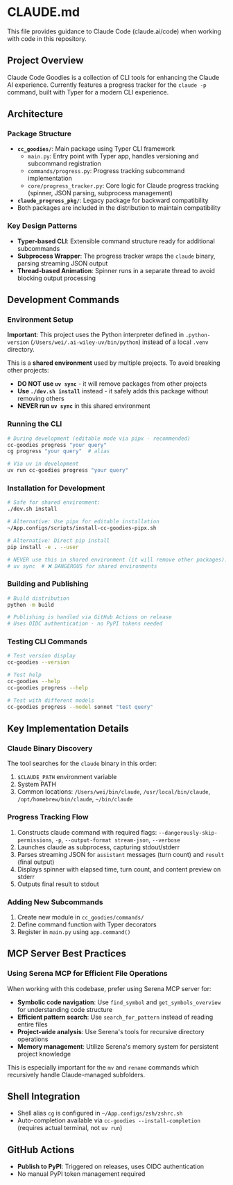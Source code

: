 # CLAUDE.md

This file provides guidance to Claude Code (claude.ai/code) when working with code in this repository.

## Project Overview

Claude Code Goodies is a collection of CLI tools for enhancing the Claude AI experience. Currently features a progress tracker for the `claude -p` command, built with Typer for a modern CLI experience.

## Architecture

### Package Structure
- **`cc_goodies/`**: Main package using Typer CLI framework
  - `main.py`: Entry point with Typer app, handles versioning and subcommand registration
  - `commands/progress.py`: Progress tracking subcommand implementation
  - `core/progress_tracker.py`: Core logic for Claude progress tracking (spinner, JSON parsing, subprocess management)
- **`claude_progress_pkg/`**: Legacy package for backward compatibility
- Both packages are included in the distribution to maintain compatibility

### Key Design Patterns
- **Typer-based CLI**: Extensible command structure ready for additional subcommands
- **Subprocess Wrapper**: The progress tracker wraps the `claude` binary, parsing streaming JSON output
- **Thread-based Animation**: Spinner runs in a separate thread to avoid blocking output processing

## Development Commands

### Environment Setup

**Important**: This project uses the Python interpreter defined in `.python-version` (`/Users/wei/.ai-wiley-uv/bin/python`) instead of a local `.venv` directory.

This is a **shared environment** used by multiple projects. To avoid breaking other projects:
- **DO NOT use `uv sync`** - it will remove packages from other projects
- **Use `./dev.sh install`** instead - it safely adds this package without removing others
- **NEVER run `uv sync`** in this shared environment

### Running the CLI
```bash
# During development (editable mode via pipx - recommended)
cc-goodies progress "your query"
cg progress "your query"  # alias

# Via uv in development
uv run cc-goodies progress "your query"
```

### Installation for Development
```bash
# Safe for shared environment:
./dev.sh install

# Alternative: Use pipx for editable installation
~/App.configs/scripts/install-cc-goodies-pipx.sh

# Alternative: Direct pip install
pip install -e . --user

# NEVER use this in shared environment (it will remove other packages):
# uv sync  # ❌ DANGEROUS for shared environments
```

### Building and Publishing
```bash
# Build distribution
python -m build

# Publishing is handled via GitHub Actions on release
# Uses OIDC authentication - no PyPI tokens needed
```

### Testing CLI Commands
```bash
# Test version display
cc-goodies --version

# Test help
cc-goodies --help
cc-goodies progress --help

# Test with different models
cc-goodies progress --model sonnet "test query"
```

## Key Implementation Details

### Claude Binary Discovery
The tool searches for the `claude` binary in this order:
1. `$CLAUDE_PATH` environment variable
2. System PATH
3. Common locations: `/Users/wei/bin/claude`, `/usr/local/bin/claude`, `/opt/homebrew/bin/claude`, `~/bin/claude`

### Progress Tracking Flow
1. Constructs claude command with required flags: `--dangerously-skip-permissions`, `-p`, `--output-format stream-json`, `--verbose`
2. Launches claude as subprocess, capturing stdout/stderr
3. Parses streaming JSON for `assistant` messages (turn count) and `result` (final output)
4. Displays spinner with elapsed time, turn count, and content preview on stderr
5. Outputs final result to stdout

### Adding New Subcommands
1. Create new module in `cc_goodies/commands/`
2. Define command function with Typer decorators
3. Register in `main.py` using `app.command()`

## MCP Server Best Practices

### Using Serena MCP for Efficient File Operations
When working with this codebase, prefer using Serena MCP server for:
- **Symbolic code navigation**: Use `find_symbol` and `get_symbols_overview` for understanding code structure
- **Efficient pattern search**: Use `search_for_pattern` instead of reading entire files
- **Project-wide analysis**: Use Serena's tools for recursive directory operations
- **Memory management**: Utilize Serena's memory system for persistent project knowledge

This is especially important for the `mv` and `rename` commands which recursively handle Claude-managed subfolders.

## Shell Integration

- Shell alias `cg` is configured in `~/App.configs/zsh/zshrc.sh`
- Auto-completion available via `cc-goodies --install-completion` (requires actual terminal, not `uv run`)

## GitHub Actions

- **Publish to PyPI**: Triggered on releases, uses OIDC authentication
- No manual PyPI token management required